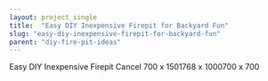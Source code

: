 ```yaml
---
layout: project_single
title:  "Easy DIY Inexpensive Firepit for Backyard Fun"
slug: "easy-diy-inexpensive-firepit-for-backyard-fun"
parent: "diy-fire-pit-ideas"
---
```

Easy DIY Inexpensive Firepit  Cancel 700 x 1501768 x 1000700 x 700